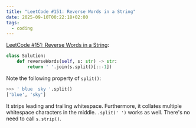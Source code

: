 ```yaml
---
title: "LeetCode #151: Reverse Words in a String"
date: 2025-09-10T00:22:18+02:00
tags:
  - coding
---
```


[LeetCode #151: Reverse Words in a String](https://leetcode.com/problems/reverse-words-in-a-string/):

```python
class Solution:
    def reverseWords(self, s: str) -> str:
        return ' '.join(s.split()[::-1])
```

Note the following property of `split()`:

```python
>>> ' blue  sky '.split()
['blue', 'sky']
```

It strips leading and trailing whitespace. Furthermore, it collates multiple
whitespace characters in the middle. `.split(' ')` works as well. There's no
need to call `s.strip()`.
